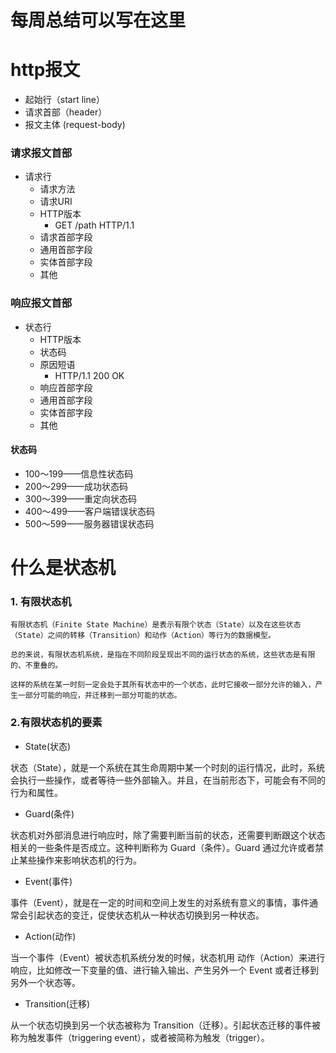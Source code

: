 # 每周总结可以写在这里

# http报文
 * 起始行（start line）
 * 请求首部（header）
 * 报文主体 (request-body)
  
### 请求报文首部
 * 请求行
    * 请求方法
    * 请求URI
    * HTTP版本
        * GET /path HTTP/1.1
    * 请求首部字段
    * 通用首部字段
    * 实体首部字段
    * 其他

### 响应报文首部
  * 状态行
    * HTTP版本
    * 状态码
    * 原因短语
        * HTTP/1.1 200 OK
    * 响应首部字段
    * 通用首部字段
    * 实体首部字段
    * 其他

#### 状态码
  * 100～199——信息性状态码
  * 200～299——成功状态码
  * 300～399——重定向状态码
  * 400～499——客户端错误状态码
  * 500～599——服务器错误状态码

# 什么是状态机
### 1. 有限状态机
    有限状态机（Finite State Machine）是表示有限个状态（State）以及在这些状态（State）之间的转移（Transition）和动作（Action）等行为的数据模型。

    总的来说，有限状态机系统，是指在不同阶段呈现出不同的运行状态的系统，这些状态是有限的、不重叠的。

    这样的系统在某一时刻一定会处于其所有状态中的一个状态，此时它接收一部分允许的输入，产生一部分可能的响应，并迁移到一部分可能的状态。

### 2.有限状态机的要素
* State(状态)
  
状态（State），就是一个系统在其生命周期中某一个时刻的运行情况，此时，系统会执行一些操作，或者等待一些外部输入。并且，在当前形态下，可能会有不同的行为和属性。

* Guard(条件)
  
状态机对外部消息进行响应时，除了需要判断当前的状态，还需要判断跟这个状态相关的一些条件是否成立。这种判断称为 Guard（条件）。Guard 通过允许或者禁止某些操作来影响状态机的行为。

* Event(事件)
  
事件（Event），就是在一定的时间和空间上发生的对系统有意义的事情，事件通常会引起状态的变迁，促使状态机从一种状态切换到另一种状态。

* Action(动作)

当一个事件（Event）被状态机系统分发的时候，状态机用 动作（Action）来进行响应，比如修改一下变量的值、进行输入输出、产生另外一个 Event 或者迁移到另外一个状态等。

* Transition(迁移)

从一个状态切换到另一个状态被称为 Transition（迁移）。引起状态迁移的事件被称为触发事件（triggering event），或者被简称为触发（trigger）。